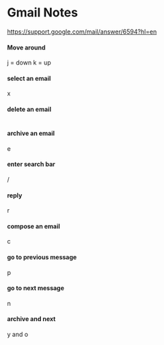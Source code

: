 # Gmail Notes

https://support.google.com/mail/answer/6594?hl=en

#### Move around

  j = down
  k = up

#### select an email

  x

#### delete an email

  #

#### archive an email

  e

#### enter search bar

  /

#### reply

  r

#### compose an email

  c

#### go to previous message

  p

#### go to next message

  n

#### archive and next

  y and o

